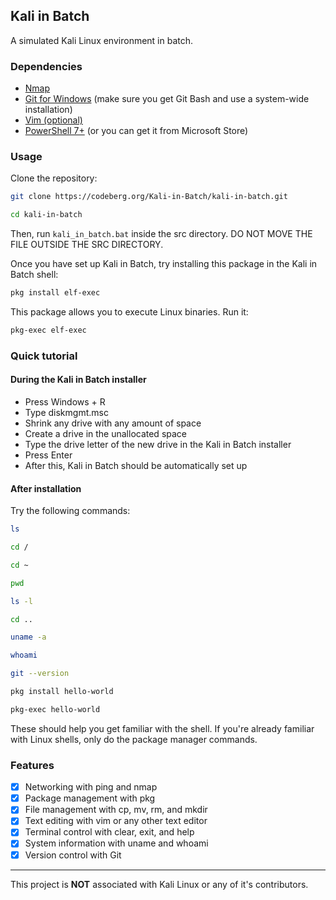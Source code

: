 ## Kali in Batch

A simulated Kali Linux environment in batch.

### Dependencies

- [Nmap](https://nmap.org/)
- [Git for Windows](https://git-scm.com/download/win) (make sure you get Git Bash and use a system-wide installation)
- [Vim (optional)](https://www.vim.org/download.php)
- [PowerShell 7+](https://github.com/PowerShell/PowerShell/releases) (or you can get it from Microsoft Store)

### Usage

Clone the repository:
```bash
git clone https://codeberg.org/Kali-in-Batch/kali-in-batch.git
```
```bash	
cd kali-in-batch
```

Then, run `kali_in_batch.bat` inside the src directory.
DO NOT MOVE THE FILE OUTSIDE THE SRC DIRECTORY.

Once you have set up Kali in Batch, try installing this package in the Kali in Batch shell:
```bash
pkg install elf-exec
```
This package allows you to execute Linux binaries.
Run it:
```bash
pkg-exec elf-exec
```

### Quick tutorial

#### During the Kali in Batch installer

- Press Windows + R
- Type diskmgmt.msc
- Shrink any drive with any amount of space
- Create a drive in the unallocated space
- Type the drive letter of the new drive in the Kali in Batch installer
- Press Enter
- After this, Kali in Batch should be automatically set up

#### After installation

Try the following commands:

```bash
ls
```
```bash
cd /
```
```bash
cd ~
```
```bash
pwd
```
```bash
ls -l
```
```bash
cd ..
```
```bash
uname -a
```
```bash
whoami
```
```bash
git --version
```
```bash
pkg install hello-world
```
```bash
pkg-exec hello-world
```

These should help you get familiar with the shell. If you're already familiar with Linux shells, only do the package manager commands.

### Features

- [x] Networking with ping and nmap
- [x] Package management with pkg
- [x] File management with cp, mv, rm, and mkdir
- [x] Text editing with vim or any other text editor
- [x] Terminal control with clear, exit, and help
- [x] System information with uname and whoami
- [x] Version control with Git

---

This project is **NOT** associated with Kali Linux or any of it's contributors.
